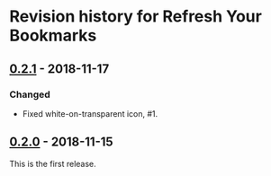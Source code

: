# Revision history for Refresh Your Bookmarks

## [0.2.1] - 2018-11-17

### Changed
- Fixed white-on-transparent icon, #1.

## [0.2.0] - 2018-11-15

This is the first release.

[0.2.0]: https://github.com/robrwo/bookmarks-refresh-firefox/releases/tag/v0.2.0

[0.2.1]: https://github.com/robrwo/bookmarks-refresh-firefox/releases/tag/v0.2.1
